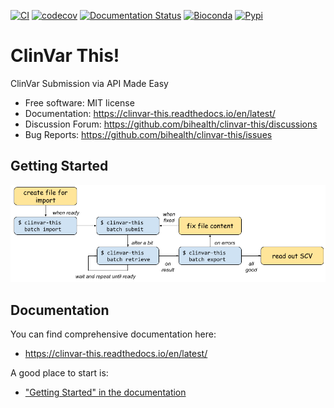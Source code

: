 [![CI](https://github.com/bihealth/clinvar-this/actions/workflows/main.yml/badge.svg?branch=main)](https://github.com/bihealth/clinvar-this/actions/workflows/main.yml)
[![codecov](https://codecov.io/gh/bihealth/clinvar-this/branch/main/graph/badge.svg?token=059T45KAQM)](https://codecov.io/gh/bihealth/clinvar-this)
[![Documentation Status](https://readthedocs.org/projects/clinvar-this/badge/?version=latest)](https://clinvar-this.readthedocs.io/en/latest/?badge=latest)
[![Bioconda](https://img.shields.io/conda/dn/bioconda/clinvar-this.svg?label=Bioconda)](https://bioconda.github.io/recipes/clinvar-this/README.html)
[![Pypi](https://img.shields.io/pypi/pyversions/clinvar-this.svg)](https://pypi.org/project/clinvar-this)

# ClinVar This!

ClinVar Submission via API Made Easy

- Free software: MIT license
- Documentation: https://clinvar-this.readthedocs.io/en/latest/
- Discussion Forum: https://github.com/bihealth/clinvar-this/discussions
- Bug Reports: https://github.com/bihealth/clinvar-this/issues

## Getting Started

![The clinvar-this workflow](docs/figures/clinvar-this-workflow.png)

## Documentation

You can find comprehensive documentation here:

- https://clinvar-this.readthedocs.io/en/latest/

A good place to start is:

- ["Getting Started" in the documentation](https://clinvar-this.readthedocs.io/en/latest/getting_started.html)
